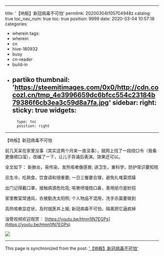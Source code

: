 
---
title: '【响板】新冠病毒不可怕'
permlink: 20200304t105704948z
catalog: true
toc_nav_num: true
toc: true
position: 9999
date: 2020-03-04 10:57:18
categories:
- wherein
tags:
- wherein
- cn
- hive-180932
- busy
- cn-reader
- build-in
- partiko
thumbnail: 'https://steemitimages.com/0x0/http://cdn.cocozl.cn/tmp_4e3996659dc6bfcc554c23184b79386f6cb3ea3c59d8a7fa.jpg'
sidebar:
    right:
        sticky: true
widgets:
    -
        type: toc
        position: right
---


【响板】新冠病毒不可怕

前几天呆在家里没事（其实这两个月来一直没事），就网上找了一段绕口令（我看更像顺口溜），改编了一下，让儿子背诵后表演，效果还可以。

全文如下：
新肺炎，易传染，发热咳嗽像感冒;
讲卫生，重科学，防护常识要知晓

忌生冷，吃熟食，饮食调和很重要;
一日三餐要合理，避免扎堆莫烦躁

出门记得戴口罩，接触病源危险高;
咳嗽喷嚏捂口鼻，善用纸巾是妙招

家里教室常通风，衣被勤洗太阳照;
个人物品不混用，洗手杀菌要做到

高热咳嗽显症状，及时就医并上报;
新冠病毒不可怕，隔离把它逼疯掉

油管视频欢迎观赏：
[https://youtu.be/Hmn1IN7EGPs](https://youtu.be/Hmn1IN7EGPs)

![](https://steemitimages.com/0x0/http://cdn.cocozl.cn/tmp_4e3996659dc6bfcc554c23184b79386f6cb3ea3c59d8a7fa.jpg)

- - -

This page is synchronized from the post: ['【响板】新冠病毒不可怕'](https://steemit.com/@julian2013/20200304t105704948z)
